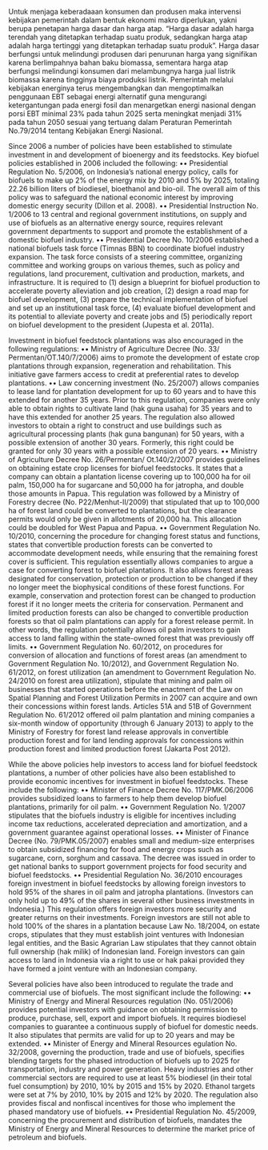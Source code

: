 Untuk menjaga keberadaaan konsumen dan produsen maka intervensi kebijakan pemerintah dalam bentuk ekonomi makro diperlukan, yakni berupa penetapan harga dasar dan harga atap. “Harga dasar adalah harga terendah yang ditetapkan terhadap suatu produk, sedangkan harga atap adalah harga tertinggi yang ditetapkan terhadap suatu produk”. Harga dasar berfungsi untuk melindungi produsen dari penurunan harga yang signifikan karena berlimpahnya bahan baku biomassa, sementara harga atap berfungsi melindungi konsumen dari melambungnya harga jual listrik biomassa karena tingginya biaya produksi listrik.
Pemerintah melalui kebijakan energinya terus mengembangkan dan mengoptimalkan penggunaan EBT sebagai energi alternatif guna mengurangi ketergantungan pada energi fosil dan menargetkan energi nasional dengan porsi EBT minimal 23% pada tahun 2025 serta meningkat menjadi 31% pada tahun 2050 sesuai yang tertuang dalam Peraturan Pemerintah No.79/2014 tentang Kebijakan Energi Nasional.

Since 2006 a number of policies have been established to stimulate investment in and development of bioenergy and its feedstocks. Key biofuel policies established in 2006 included the following:
•• Presidential Regulation No. 5/2006, on Indonesia’s national energy policy, calls for biofuels to make up 2% of the energy mix by 2010 and 5% by 2025, totaling 22.26 billion liters of biodiesel, bioethanol and bio-oil. The overall aim of this policy was to safeguard the national economic interest by improving domestic energy security (Dillon et al. 2008).
•• Presidential Instruction No. 1/2006 to 13 central and regional government institutions, on supply and use of biofuels as an alternative energy source, requires relevant government departments to support and promote the establishment of a domestic biofuel industry.
•• Presidential Decree No. 10/2006 established a national biofuels task force (Timnas BBN) to coordinate biofuel industry expansion. The task force consists of a steering committee, organizing committee and working groups on various themes, such as policy and regulations, land procurement, cultivation and production, markets, and infrastructure. It is required to (1) design a blueprint for biofuel production to accelerate poverty alleviation and job creation, (2) design a road map for biofuel development, (3) prepare the technical implementation of biofuel and set up an institutional task force, (4) evaluate biofuel development and its potential to alleviate poverty and create jobs and (5) periodically report on biofuel development to the president (Jupesta et al. 2011a).

Investment in biofuel feedstock plantations was also encouraged in the following regulations:
•• Ministry of Agriculture Decree (No. 33/ Permentan/OT.140/7/2006) aims to promote the development of estate crop plantations through expansion, regeneration and rehabilitation. This initiative gave farmers access to credit at preferential rates to develop plantations.
•• Law concerning investment (No. 25/2007) allows companies to lease land for plantation development for up to 60 years and to have this extended for another 35 years. Prior to this regulation, companies were only able to obtain rights to cultivate land (hak guna usaha) for 35 years and to have this extended for another 25 years. The regulation also allowed investors to obtain a right to construct and use buildings such as agricultural processing plants (hak guna bangunan) for 50 years, with a possible extension of another 30 years. Formerly, this right could be granted for only 30 years with a possible extension of 20 years.
•• Ministry of Agriculture Decree No. 26/Permentan/ Ot.140/2/2007 provides guidelines on obtaining estate crop licenses for biofuel feedstocks. It states that a company can obtain a plantation license covering up to 100,000 ha for oil palm, 150,000 ha for sugarcane and 50,000 ha for jatropha, and double those amounts in Papua. This regulation was followed by a Ministry of Forestry decree (No. P22/Menhut-II/2009) that stipulated that up to 100,000 ha of forest land could be converted to plantations, but the clearance permits would only be given in allotments of 20,000 ha. This allocation could be doubled for West Papua and Papua.
•• Government Regulation No. 10/2010, concerning the procedure for changing forest status and functions, states that convertible production forests can be converted to accommodate development needs, while ensuring that the remaining forest cover is sufficient. This regulation essentially allows companies to argue a case for converting forest to biofuel plantations. It also allows forest areas designated for conservation, protection or production to be changed if they no longer meet the biophysical conditions of these forest functions. For example, conservation and protection forest can be changed to production forest if it no longer meets the criteria for conservation. Permanent and limited production forests can also be changed to convertible production forests so that oil palm plantations can apply for a forest release permit. In other words, the regulation potentially allows oil palm investors to gain access to land falling within the state-owned forest that was previously off limits.
•• Government Regulation No. 60/2012, on procedures for conversion of allocation and functions of forest areas (an amendment to Government Regulation No. 10/2012), and Government Regulation No. 61/2012, on forest utilization (an amendment to Government Regulation No. 24/2010 on forest area utilization), stipulate that mining and palm oil businesses that started operations before the enactment of the Law on Spatial Planning and Forest Utilization Permits in 2007 can acquire and own their concessions within forest lands. Articles 51A and 51B of Government Regulation No. 61/2012 offered oil palm plantation and mining companies a six-month window of opportunity (through 6 January 2013) to apply to the Ministry of Forestry for forest land release approvals in convertible production forest and for land lending approvals for concessions within production forest and limited production forest (Jakarta Post 2012).

While the above policies help investors to access land for biofuel feedstock plantations, a number of other policies have also been established to provide economic incentives for investment in biofuel feedstocks. These include the following:
•• Minister of Finance Decree No. 117/PMK.06/2006 provides subsidized loans to farmers to help them develop biofuel plantations, primarily for oil palm.
•• Government Regulation No. 1/2007 stipulates that the biofuels industry is eligible for incentives including income tax reductions, accelerated depreciation and amortization, and a government guarantee against operational losses.
•• Minister of Finance Decree (No. 79/PMK.05/2007) enables small and medium-size enterprises to obtain subsidized financing for food and energy crops such as sugarcane, corn, sorghum and cassava. The decree was issued in order to get national banks to support government projects for food security and biofuel feedstocks.
•• Presidential Regulation No. 36/2010 encourages foreign investment in biofuel feedstocks by allowing foreign investors to hold 95% of the shares in oil palm and jatropha plantations. (Investors can only hold up to 49% of the shares in several other business investments in Indonesia.) This regulation offers foreign investors more security and greater returns on their investments. Foreign investors are still not able to hold 100% of the shares in a plantation because Law No. 18/2004, on estate crops, stipulates that they must establish joint ventures with Indonesian legal entities, and the Basic Agrarian Law stipulates that they cannot obtain full ownership (hak milik) of Indonesian land. Foreign investors can gain access to land in Indonesia via a right to use or hak pakai provided they have formed a joint venture with an Indonesian company.

Several policies have also been introduced to regulate the trade and commercial use of biofuels. The most significant include the following:
•• Ministry of Energy and Mineral Resources regulation (No. 051/2006) provides potential investors with guidance on obtaining permission to produce, purchase, sell, export and import biofuels. It requires biodiesel companies to guarantee a continuous supply of biofuel for domestic needs. It also stipulates that permits are valid for up to 20 years and may be extended.
•• Minister of Energy and Mineral Resources egulation No. 32/2008, governing the production, trade and use of biofuels, specifies blending targets for the phased introduction of biofuels up to 2025 for transportation, industry and power generation. Heavy industries and other commercial sectors are required to use at least 5% biodiesel (in their total fuel consumption) by 2010, 10% by 2015 and 15% by 2020. Ethanol targets were set at 7% by 2010, 10% by 2015 and 12% by 2020. The regulation also provides fiscal and nonfiscal incentives for those who implement the phased mandatory use of biofuels.
•• Presidential Regulation No. 45/2009, concerning the procurement and distribution of biofuels, mandates the Ministry of Energy and Mineral Resources to determine the market price of petroleum and biofuels.
